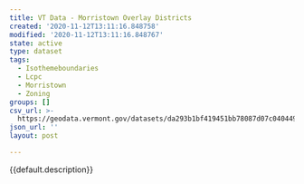 ```yaml
---
title: VT Data - Morristown Overlay Districts
created: '2020-11-12T13:11:16.848758'
modified: '2020-11-12T13:11:16.848767'
state: active
type: dataset
tags:
  - Isothemeboundaries
  - Lcpc
  - Morristown
  - Zoning
groups: []
csv_url: >-
  https://geodata.vermont.gov/datasets/da293b1bf419451bb78087d07c040449_0.csv?outSR=%7B%22latestWkid%22%3A32145%2C%22wkid%22%3A32145%7D
json_url: ''
layout: post

---
```

{{default.description}}
